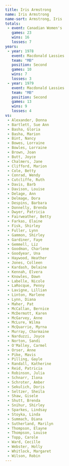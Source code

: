 ```yaml
---
title: Iris Armstrong
name: Iris Armstrong
name-sort: Armstrong, Iris
totals:
 - event: Canadian Women's
   games: 23
   wins: 16
   losses: 7
years:
 - year: 1978
   event: Macdonald Lassies
   team: "MB"
   position: Second
   games: 10
   wins: 7
   losses: 3
 - year: 1979
   event: Macdonald Lassies
   team: "MB"
   position: Second
   games: 13
   wins: 9
   losses: 4
vs:
 - Alexander, Donna
 - Bartlett, Sue Ann
 - Basha, Gloria
 - Basha, Marion
 - Bint, Nancy
 - Bowes, Lorraine
 - Bowles, Lorraine
 - Brown, Joan
 - Butt, Joyce
 - Chalmers, Jane
 - Clifford, Marion
 - Cole, Betty
 - Conrad, Wendy
 - Cutcliffe, Ruth
 - Davis, Barb
 - Davison, Louise
 - Delage, Ann
 - Delmage, Dora
 - Despins, Barbara
 - Donnelly, Brenda
 - Dwyer, Patricia
 - Fairweather, Betty
 - Farkas, Elaine
 - Fisk, Shirley
 - Fuller, Lynn
 - Gammon, Shirley
 - Gardiner, Faye
 - Gemmell, Liz
 - Goodman, Charlene
 - Goodyear, Una
 - Haywood, Heather
 - Jones, Colleen
 - Kardash, Delaine
 - Kennah, Elvera
 - Knowles, Dawn
 - Labelle, Nicole
 - LaRocque, Penny
 - Lavigne, Lillian
 - Linton, Marlene
 - Lynn, Diana
 - Maher, Pat
 - McCallan, Bernice
 - McDermott, Karen
 - McGarvey, Anne
 - McLure, Wilma
 - McQuarrie, Myrna
 - Murray, Charmaine
 - Narduzzi, Joyce
 - Norton, Sandi
 - O'Malley, Carmel
 - Orser, Anne
 - Pike, Mavis
 - Pilling, Gayle
 - Randall, Katherine
 - Reid, Patricia
 - Robinson, Julia
 - Schnarr, Ilona
 - Schroter, Amber
 - Sekulich, Doris
 - Seltzer, Sheila
 - Shaw, Gisele
 - Shutt, Brenda
 - Snihur, Shirley
 - Sparkes, Lindsay
 - Stoyka, Linda
 - Summach, Diana
 - Sutherland, Marilyn
 - Thompson, Elayne
 - Thompson, Louise
 - Topp, Carole
 - Ward, Cecille
 - Webster, Holly
 - Whitlock, Margaret
 - Wilson, Robin
---
```

